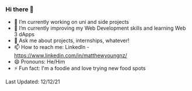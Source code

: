 ### Hi there 👋

<!--
**Cookiebyted/cookiebyted** is a ✨ _special_ ✨ repository because its `README.md` (this file) appears on your GitHub profile.

Here are some ideas to get you started:

- 🔭 I’m currently working on ...
- 🌱 I’m currently learning ...
- 👯 I’m looking to collaborate on ...
- 🤔 I’m looking for help with ...
- 💬 Ask me about ...
- 📫 How to reach me: ...
- 😄 Pronouns: ...
- ⚡ Fun fact: ...
-->

- 🔭 I’m currently working on uni and side projects
- 🌱 I’m currently improving my Web Development skills and learning Web 3 dApps
- 💬 Ask me about projects, internships, whatever!
- 📫 How to reach me: LinkedIn - https://www.linkedin.com/in/matthewyoungnz/
- 😄 Pronouns: He/Him
- ⚡ Fun fact: I'm a foodie and love trying new food spots

Last Updated: 12/12/21
